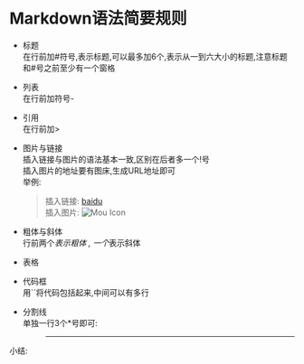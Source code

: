 # Markdown语法简要规则
- 标题  
	在行前加#符号,表示标题,可以最多加6个,表示从一到六大小的标题,注意标题和#号之前至少有一个窗格

- 列表  
	在行前加符号-

- 引用  
	在行前加>

- 图片与链接  
	插入链接与图片的语法基本一致,区别在后者多一个!号  
	插入图片的地址要有图床,生成URL地址即可  
	举例:  
	> 插入链接: [baidu](http://baidu.com)  
	> 插入图片: ![Mou Icon](http://mouapp.com/mou_128.png)
  
- 粗体与斜体  
	行前两个*表示粗体 , 一个*表示斜体  

- 表格  

- 代码框  
	用``将代码包括起来,中间可以有多行

- 分割线  
	单独一行3个*号即可:  
	> ***

小结:  



